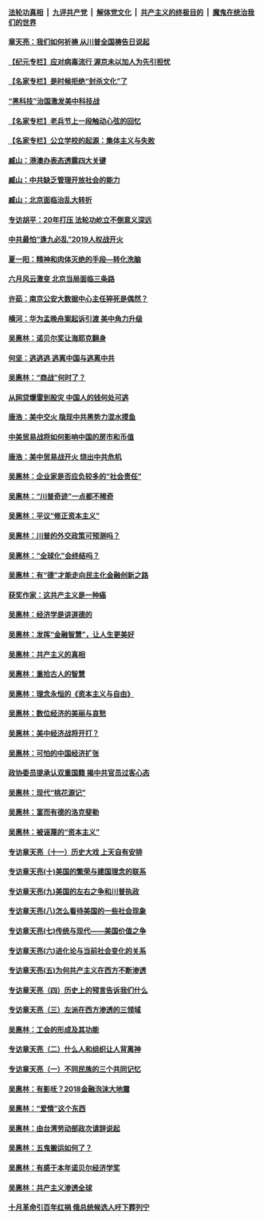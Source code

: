 

####  [法轮功真相](../../../../basic/blob/master/README.md?t=06241102) &nbsp;|&nbsp; [九评共产党](../../../../9ping.md/blob/master/README.md?t=06241102) &nbsp;|&nbsp; [解体党文化](../../../../jtdwh.md/blob/master/README.md?t=06241102)  &nbsp;|&nbsp; [共产主义的终极目的](../../../../gczydzjmd.md/blob/master/README.md?t=06241102) &nbsp;|&nbsp; [魔鬼在统治我们的世界](../../../../mgztzwmdsj.md/blob/master/README.md?t=06241102) 

#### [章天亮：我们如何祈祷 从川普全国祷告日说起](../pages/nsc423/n11944627.md?t=06241102) 

#### [【纪元专栏】应对病毒流行 渥京未以加人为先引担忧](../pages/nsc423/n11875714.md?t=06241102) 

#### [【名家专栏】是时候拒绝“封杀文化”了](../pages/nsc423/n11814093.md?t=06241102) 

#### [“黑科技”治国激发美中科技战](../pages/nsc423/n11638056.md?t=06241102) 

#### [【名家专栏】老兵节上一段触动心弦的回忆](../pages/nsc423/n11646016.md?t=06241102) 

#### [【名家专栏】公立学校的起源：集体主义与失败](../pages/nsc423/n11601833.md?t=06241102) 

#### [臧山：港澳办表态透露四大关键](../pages/nsc423/n11421628.md?t=06241102) 

#### [臧山：中共缺乏管理开放社会的能力](../pages/nsc423/n11407457.md?t=06241102) 

#### [臧山：北京面临治乱大转折](../pages/nsc423/n11406895.md?t=06241102) 

#### [专访胡平：20年打压 法轮功屹立不倒意义深远](../pages/nsc423/n11398800.md?t=06241102) 

#### [中共最怕“逢九必乱”2019人权战开火](../pages/nsc423/n11385248.md?t=06241102) 

#### [夏一阳：精神和肉体灭绝的手段—转化洗脑](../pages/nsc423/n11368250.md?t=06241102) 

#### [六月风云激变 北京当局面临三条路](../pages/nsc423/n11313668.md?t=06241102) 

#### [许茹：南京公安大数据中心主任猝死是偶然？](../pages/nsc423/n11064744.md?t=06241102) 

#### [横河：华为孟晚舟案起诉引渡 美中角力升级](../pages/nsc423/n11027230.md?t=06241102) 

#### [吴惠林：诺贝尔奖让海耶克翻身](../pages/nsc423/n10890049.md?t=06241102) 

#### [何坚：逃逃逃 逃离中国与逃离中共](../pages/nsc423/n10592891.md?t=06241102) 

#### [吴惠林：“商战”何时了？](../pages/nsc423/n10573558.md?t=06241102) 

#### [从网贷爆雷到股灾 中国人的钱何处可逃](../pages/nsc423/n10572800.md?t=06241102) 

#### [唐浩：美中交火 隐现中共黑势力混水摸鱼](../pages/nsc423/n10544040.md?t=06241102) 

#### [中美贸易战将如何影响中国的房市和币值](../pages/nsc423/n10543697.md?t=06241102) 

#### [唐浩：美中贸易战开火 烧出中共危机](../pages/nsc423/n10540126.md?t=06241102) 

#### [吴惠林：企业家是否应负较多的“社会责任”](../pages/nsc423/n10535022.md?t=06241102) 

#### [吴惠林：“川普奇迹”一点都不稀奇](../pages/nsc423/n10512808.md?t=06241102) 

#### [吴惠林：平议“修正资本主义”](../pages/nsc423/n10495724.md?t=06241102) 

#### [吴惠林：川普的外交政策可预测吗？](../pages/nsc423/n10462387.md?t=06241102) 

#### [吴惠林：“全球化”会终结吗？](../pages/nsc423/n10452838.md?t=06241102) 

#### [吴惠林：有“德”才能走向民主化金融创新之路](../pages/nsc423/n10432292.md?t=06241102) 

#### [获奖作家：这共产主义是一种癌](../pages/nsc423/n10431541.md?t=06241102) 

#### [吴惠林：经济学是讲道德的](../pages/nsc423/n10398014.md?t=06241102) 

#### [吴惠林：发挥“金融智慧”，让人生更美好](../pages/nsc423/n10375019.md?t=06241102) 

#### [吴惠林：共产主义的真相](../pages/nsc423/n10351394.md?t=06241102) 

#### [吴惠林：重拾古人的智慧](../pages/nsc423/n10337691.md?t=06241102) 

#### [吴惠林：理念永恒的《资本主义与自由》](../pages/nsc423/n10316274.md?t=06241102) 

#### [吴惠林：数位经济的美丽与哀愁](../pages/nsc423/n10292946.md?t=06241102) 

#### [吴惠林：美中经济战将开打？](../pages/nsc423/n10258825.md?t=06241102) 

#### [吴惠林：可怕的中国经济扩张](../pages/nsc423/n10219147.md?t=06241102) 

#### [政协委员提承认双重国籍 揭中共官员过客心态](../pages/nsc423/n10208809.md?t=06241102) 

#### [吴惠林：现代“桃花源记”](../pages/nsc423/n10185234.md?t=06241102) 

#### [吴惠林：富而有德的洛克斐勒](../pages/nsc423/n10142264.md?t=06241102) 

#### [吴惠林：被诬蔑的“资本主义”](../pages/nsc423/n10124816.md?t=06241102) 

#### [专访章天亮（十一）历史大戏 上天自有安排](../pages/nsc423/n10094905.md?t=06241102) 

#### [专访章天亮(十)美国的繁荣与建国理念的联系](../pages/nsc423/n10094899.md?t=06241102) 

#### [专访章天亮(九)美国的左右之争和川普执政](../pages/nsc423/n10094889.md?t=06241102) 

#### [专访章天亮(八)怎么看待美国的一些社会现象](../pages/nsc423/n10094857.md?t=06241102) 

#### [专访章天亮(七)传统与现代——美国价值之争](../pages/nsc423/n10093140.md?t=06241102) 

#### [专访章天亮(六)进化论与当前社会变化的关系](../pages/nsc423/n10092036.md?t=06241102) 

#### [专访章天亮(五)为何共产主义在西方不断渗透](../pages/nsc423/n10083620.md?t=06241102) 

#### [专访章天亮（四）历史上的预言告诉我们什么](../pages/nsc423/n10083606.md?t=06241102) 

#### [专访章天亮（三）左派在西方渗透的三领域](../pages/nsc423/n10081115.md?t=06241102) 

#### [吴惠林：工会的形成及其功能](../pages/nsc423/n10080633.md?t=06241102) 

#### [专访章天亮（二）什么人和组织让人背离神](../pages/nsc423/n10076637.md?t=06241102) 

#### [专访章天亮（一）不同民族的三个共同记忆](../pages/nsc423/n10074188.md?t=06241102) 

#### [吴惠林：有影呒？2018金融泡沫大地震](../pages/nsc423/n10040534.md?t=06241102) 

#### [吴惠林：“爱情”这个东西](../pages/nsc423/n10019423.md?t=06241102) 

#### [吴惠林：由台湾劳动部政次请辞说起](../pages/nsc423/n9979679.md?t=06241102) 

#### [吴惠林：五鬼搬运如何了？](../pages/nsc423/n9925338.md?t=06241102) 

#### [吴惠林：有感于本年诺贝尔经济学奖](../pages/nsc423/n9871883.md?t=06241102) 

#### [吴惠林：共产主义渗透全球](../pages/nsc423/n9812748.md?t=06241102) 

#### [十月革命引百年红祸 俄总统候选人吁下葬列宁](../pages/nsc423/n9810182.md?t=06241102) 

